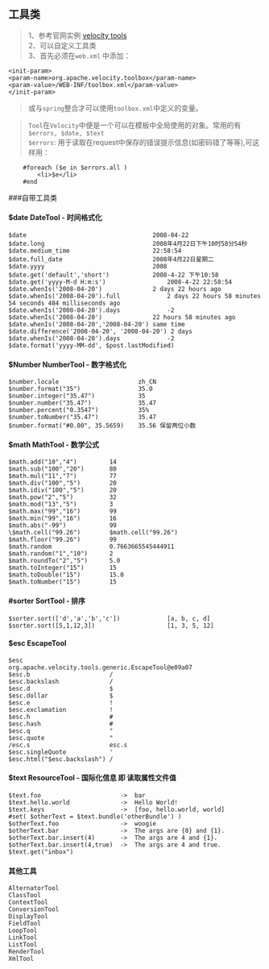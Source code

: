 

## 工具类
>1、参考官网实例 <a href="https://velocity.apache.org/tools/releases/2.0/generic.html" target="view_window">velocity tools</a>  
>2、可以自定义工具类  
>3、首先必须在`web.xml` 中添加：      
~~~
<init-param> 
<param-name>org.apache.velocity.toolbox</param-name>   
<param-value>/WEB-INF/toolbox.xml</param-value>        
</init-param>
~~~    
>或与`spring`整合才可以使用`toolbox.xml`中定义的变量。 


>`Tool`在`Velocity`中便是一个可以在模板中全局使用的对象。常用的有`$errors, $date, $text`   
`$errors`: 用于读取在request中保存的错误提示信息(如密码错了等等),可这样用：  

~~~
	#foreach ($e in $errors.all )
        <li>$e</li>
	#end
~~~

###自带工具类
#### $date DateTool - 时间格式化
~~~
$date 									2008-04-22
$date.long 								2008年4月22日下午10时58分54秒
$date.medium_time 						22:58:54
$date.full_date 						2008年4月22日星期二
$date.yyyy								2008
$date.get('default','short') 			2008-4-22 下午10:58
$date.get('yyyy-M-d H:m:s') 				2008-4-22 22:58:54
$date.whenIs('2008-04-20') 				2 days 22 hours ago
$date.whenIs('2008-04-20').full 			2 days 22 hours 58 minutes 54 seconds 484 milliseconds ago
$date.whenIs('2008-04-20').days 			-2
$date.whenIs('2008-04-20') 				22 hours 58 minutes ago
$date.whenIs('2008-04-20','2008-04-20') same time
$date.difference('2008-04-20', '2008-04-20') 2 days
$date.whenIs('2008-04-20').days 			-2
$date.format('yyyy-MM-dd', $post.lastModified)  
~~~

#### $Number  NumberTool - 数字格式化
~~~~
$number.locale 						zh_CN
$number.format("35") 				35.0
$number.integer("35.47") 			35
$number.number("35.47") 			35.47
$number.percent("0.3547") 			35%
$number.toNumber("35.47") 			35.47
$number.format("#0.00", 35.5659) 	35.56 保留两位小数
~~~~

#### $math MathTool - 数学公式
~~~
$math.add("10","4") 		14
$math.sub("100","20") 		80
$math.mul("11","7") 		77
$math.div("100","5") 		20
$math.idiv("100","5") 		20
$math.pow("2","5") 			32
$math.mod("13","5") 		3
$math.max("99","16") 		99
$math.min("99","16") 		16
$math.abs("-99") 			99
\$math.cell("99.26") 		$math.cell("99.26")
$math.floor("99.26") 		99
$math.random 				0.7663665545444911
$math.random("1","10") 		2
$math.roundTo("2","5") 		5.0
$math.toInteger("15") 		15
$math.toDouble("15") 		15.0
$math.toNumber("15") 		15
~~~

#### #sorter SortTool - 排序
~~~~
$sorter.sort(['d','a','b','c'])				[a, b, c, d]      
$sorter.sort([5,1,12,3])            		[1, 3, 5, 12]           
~~~~

#### $esc  EscapeTool 
~~~
$esc						org.apache.velocity.tools.generic.EscapeTool@e09a07
$esc.b						/
$esc.backslash				/
$esc.d						$
$esc.dollar					$
$esc.e						!
$esc.exclamation			!
$esc.h						#
$esc.hash					#
$esc.q						"
$esc.quote					"
/esc.s						esc.s
$esc.singleQuote			'
$esc.html("$esc.backslash")	/
~~~

#### $text ResourceTool - 国际化信息 即 读取属性文件值
~~~~
$text.foo                      ->  bar
$text.hello.world              ->  Hello World!
$text.keys                     ->  [foo, hello.world, world]
#set( $otherText = $text.bundle('otherBundle') )
$otherText.foo                 ->  woogie
$otherText.bar                 ->  The args are {0} and {1}.
$otherText.bar.insert(4)       ->  The args are 4 and {1}.
$otherText.bar.insert(4,true)  ->  The args are 4 and true.
$text.get("inbox")  
~~~~

#### 其他工具
~~~~
AlternatorTool 
ClassTool 
ContextTool 
ConversionTool 
DisplayTool
FieldTool 
LoopTool 
LinkTool 
ListTool
RenderTool 
XmlTool 
~~~~